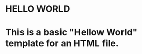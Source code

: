 
<h1>HELLO WORLD
</h1>
<body>
<h1>This is a basic "Hellow World" template for an HTML file.</h1>
</body>
</html>
